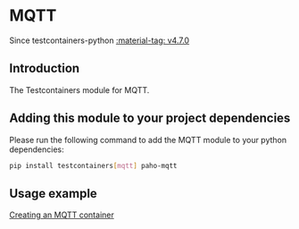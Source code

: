 # MQTT

Since testcontainers-python <a href="https://github.com/testcontainers/testcontainers-python/releases/tag/v4.7.0"><span class="tc-version">:material-tag: v4.7.0</span></a>

## Introduction

The Testcontainers module for MQTT.

## Adding this module to your project dependencies

Please run the following command to add the MQTT module to your python dependencies:

```bash
pip install testcontainers[mqtt] paho-mqtt
```

## Usage example

<!--codeinclude-->

[Creating an MQTT container](../../modules/mqtt/example_basic.py)

<!--/codeinclude-->
